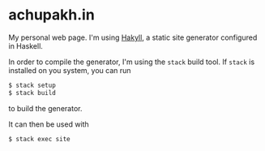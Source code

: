 # achupakh.in

My personal web page.
I'm using [Hakyll](https://jaspervdj.be/hakyll/), a static site generator
configured in Haskell.

In order to compile the generator, I'm using the `stack` build tool.
If `stack` is installed on you system, you can run
```bash
$ stack setup
$ stack build
```
to build the generator.

It can then be used with
```bash
$ stack exec site
```
